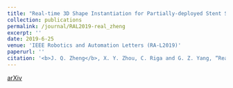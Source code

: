 ```yaml
---
title: "Real-time 3D Shape Instantiation for Partially-deployed Stent Segment from a Single 2D Fluoroscopic Image in Fenestrated Endovascular Aortic Repair"
collection: publications
permalink: /journal/RAL2019-real_zheng
excerpt: ''
date: 2019-6-25
venue: 'IEEE Robotics and Automation Letters (RA-L2019)'
paperurl: ''
citation: '<b>J. Q. Zheng</b>, X. Y. Zhou, C. Riga and G. Z. Yang, “Real-time 3D Shape Instantiation for Partially-deployed Stent Segment from a Single 2D Fluoroscopic Image in Fenestrated Endovascular Aortic Repair”, <i>arXiv preprint arXiv:1902.11089</i>, 2019.'
---
```

[arXiv](https://arxiv.org/pdf/1902.11089.pdf)
